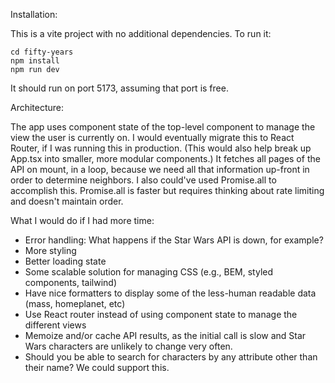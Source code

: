 Installation:

This is a vite project with no additional dependencies. To run it:

```
cd fifty-years
npm install
npm run dev
```
It should run on port 5173, assuming that port is free.

Architecture:

The app uses component state of the top-level component to manage the view the user is currently on. I would eventually migrate this to React Router, if I was running this in production. (This would also help break up App.tsx into smaller, more modular components.) It fetches all pages of the API on mount, in a loop, because we need all that information up-front in order to determine neighbors. I also could've used Promise.all to accomplish this. Promise.all is faster but requires thinking about rate limiting and doesn't maintain order. 

What I would do if I had more time:
- Error handling: What happens if the Star Wars API is down, for example?
- More styling
- Better loading state
- Some scalable solution for managing CSS (e.g., BEM, styled components, tailwind)
- Have nice formatters to display some of the less-human readable data (mass, homeplanet, etc)
- Use React router instead of using component state to manage the different views
- Memoize and/or cache API results, as the initial call is slow and Star Wars characters are unlikely to change very often.
- Should you be able to search for characters by any attribute other than their name? We could support this.
